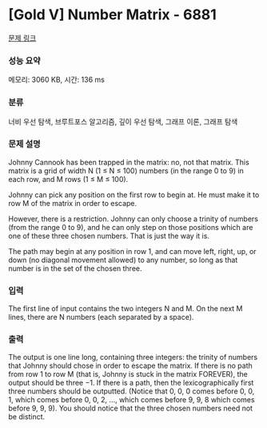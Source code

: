 # [Gold V] Number Matrix - 6881 

[문제 링크](https://www.acmicpc.net/problem/6881) 

### 성능 요약

메모리: 3060 KB, 시간: 136 ms

### 분류

너비 우선 탐색, 브루트포스 알고리즘, 깊이 우선 탐색, 그래프 이론, 그래프 탐색

### 문제 설명

<p>Johnny Cannook has been trapped in the matrix: no, not that matrix. This matrix is a grid of width N (1 ≤ N ≤ 100) numbers (in the range 0 to 9) in each row, and M rows (1 ≤ M ≤ 100).</p>

<p>Johnny can pick any position on the first row to begin at. He must make it to row M of the matrix in order to escape.</p>

<p>However, there is a restriction. Johnny can only choose a trinity of numbers (from the range 0 to 9), and he can only step on those positions which are one of these three chosen numbers. That is just the way it is.</p>

<p>The path may begin at any position in row 1, and can move left, right, up, or down (no diagonal movement allowed) to any number, so long as that number is in the set of the chosen three.</p>

### 입력 

 <p>The first line of input contains the two integers N and M. On the next M lines, there are N numbers (each separated by a space).</p>

### 출력 

 <p>The output is one line long, containing three integers: the trinity of numbers that Johnny should chose in order to escape the matrix. If there is no path from row 1 to row M (that is, Johnny is stuck in the matrix FOREVER), the output should be three −1. If there is a path, then the lexicographically first three numbers should be outputted. (Notice that 0, 0, 0 comes before 0, 0, 1, which comes before 0, 0, 2, ..., which comes before 9, 9, 8 which comes before 9, 9, 9). You should notice that the three chosen numbers need not be distinct.</p>

